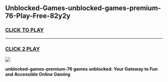 
## Unblocked-Games-unblocked-games-premium-76-Play-Free-82y2y
<h3>
<a href="https://premium76.site?title=unblocked-games-premium-76&ref=21A">CLICK TO PLAY</a></h3>
<hr>

<h3>
<a href="https://premium76.site?title=unblocked-games-premium-76&ref=21A">CLICK 2 PLAY</a>
  
</h3>

<a href="https://premium76.site?title=unblocked-games-premium-76&ref=21A"><img src="https://clearcache.store/games.png"></a>


**unblocked-games-premium-76 games unblocked: Your Gateway to Fun and Accessible Online Gaming**
